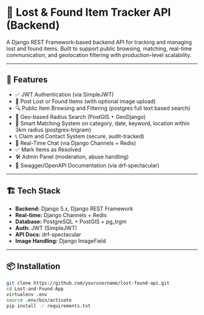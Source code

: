 # 🧳 Lost & Found Item Tracker API (Backend)

A Django REST Framework-based backend API for tracking and managing lost and found items. Built to support public browsing, matching, real-time communication, and geolocation filtering with production-level scalability.

---

## 🚀 Features

- ✅ JWT Authentication (via SimpleJWT)
- 📝 Post Lost or Found Items (with optional image upload)
- 🔍 Public Item Browsing and Filtering (postgres full text based search)
- 📍 Geo-based Radius Search (PostGIS + GeoDjango)
- 🤝 Smart Matching System on category, date, keyword, location within 3km radius (postgres-trigram)
- 📞 Claim and Contact System (secure, audit-tracked)
- 💬 Real-Time Chat (via Django Channels + Redis)
- ✅ Mark Items as Resolved
- 🛠️ Admin Panel (moderation, abuse handling)
- 📄 Swagger/OpenAPI Documentation (via drf-spectacular)

---

## 🏗️ Tech Stack

- **Backend:** Django 5.x, Django REST Framework
- **Real-time:** Django Channels + Redis
- **Database:** PostgreSQL + PostGIS + pg_trgm
- **Auth:** JWT (SimpleJWT)
- **API Docs:** drf-spectacular
- **Image Handling:** Django ImageField

---

## 📦 Installation

```bash
git clone https://github.com/yourusername/lost-found-api.git
cd Lost-and-Found-App
virtualenv .env
source .env/bin/activate
pip install -r requirements.txt
